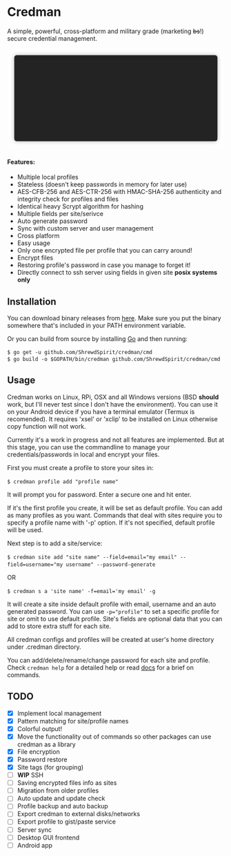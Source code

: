Credman
=====
A simple, powerful, cross-platform and military grade (marketing ~~bs~~!) secure credential management.

<p align="center"><img src="/img/demo.gif?raw=true"/></p>

#### Features:
- Multiple local profiles
- Stateless (doesn't keep passwords in memory for later use)
- AES-CFB-256 and AES-CTR-256 with HMAC-SHA-256 authenticity and integrity check for profiles and files
- Identical heavy Scrypt algorithm for hashing
- Multiple fields per site/serivce
- Auto generate password
- Sync with custom server and user management
- Cross platform
- Easy usage
- Only one encrypted file per profile that you can carry around!
- Encrypt files
- Restoring profile's password in case you manage to forget it!
- Directly connect to ssh server using fields in given site **posix systems only**

## Installation
You can download binary releases from [here](https://github.com/ShrewdSpirit/credman/releases). Make sure you put the binary somewhere that's included in your PATH environment variable.

Or you can build from source by installing [Go](https://golang.org/) and then running:

```
$ go get -u github.com/ShrewdSpirit/credman/cmd
$ go build -o $GOPATH/bin/credman github.com/ShrewdSpirit/credman/cmd
```

## Usage
Credman works on Linux, RPi, OSX and all Windows versions (BSD **should** work, but I'll never test since I don't have the environment). You can use it on your Android device if you have a terminal emulator (Termux is recomended).
It requires 'xsel' or 'xclip' to be installed on Linux otherwise copy function will not work.

Currently it's a work in progress and not all features are implemented. But at this stage, you can use the commandline to manage your credentials/passwords in local and encrypt your files.

First you must create a profile to store your sites in:

`$ credman profile add "profile name"`

It will prompt you for password. Enter a secure one and hit enter.

If it's the first profile you create, it will be set as default profile. You can add as many profiles as you want.
Commands that deal with sites require you to specify a profile name with '-p' option. If it's not specified, default profile will be used.

Next step is to add a site/service:

`$ credman site add "site name" --field=email="my email" --field=username="my username" --password-generate`

OR

`$ credman s a 'site name' -f=email='my email' -g`

It will create a site inside default profile with email, username and an auto generated password.
You can use `-p="profile"` to set a specific profile for site or omit to use default profile.
Site's fields are optional data that you can add to store extra stuff for each site.

All credman configs and profiles will be created at user's home directory under .credman directory.

You can add/delete/rename/change password for each site and profile.
Check `credman help` for a detailed help or read [docs](https://github.com/ShrewdSpirit/credman/blob/master/Docs.md) for a brief on commands.

## TODO
- [x] Implement local management
- [x] Pattern matching for site/profile names
- [x] Colorful output!
- [x] Move the functionality out of commands so other packages can use credman as a library
- [x] File encryption
- [x] Password restore
- [x] Site tags (for grouping)
- [ ] **WIP** SSH
- [ ] Saving encrypted files info as sites
- [ ] Migration from older profiles
- [ ] Auto update and update check
- [ ] Profile backup and auto backup
- [ ] Export credman to external disks/networks
- [ ] Export profile to gist/paste service
- [ ] Server sync
- [ ] Desktop GUI frontend
- [ ] Android app

